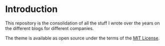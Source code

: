 # Introduction

This repository is the consolidation of all the stuff I wrote over the years on the different blogs for different companies. 

The theme is available as open source under the terms of the [MIT License](https://github.com/alshedivat/al-folio/blob/master/LICENSE).


